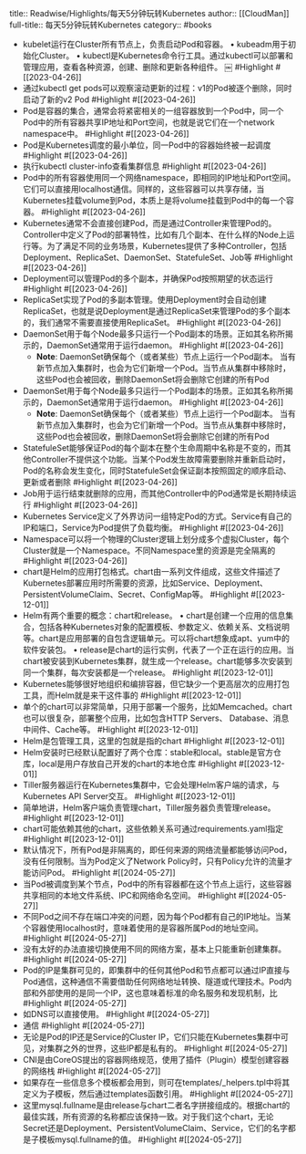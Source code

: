 title:: Readwise/Highlights/每天5分钟玩转Kubernetes
author:: [[CloudMan]]
full-title:: 每天5分钟玩转Kubernetes
category:: #books

- kubelet运行在Cluster所有节点上，负责启动Pod和容器。
  •  kubeadm用于初始化Cluster。
  •  kubectl是Kubernetes命令行工具。通过kubectl可以部署和管理应用，查看各种资源，创建、删除和更新各种组件。
  ￼ #Highlight #[[2023-04-26]]
- 通过kubectl get pods可以观察滚动更新的过程：v1的Pod被逐个删除，同时启动了新的v2 Pod #Highlight #[[2023-04-26]]
- Pod是容器的集合，通常会将紧密相关的一组容器放到一个Pod中，同一个Pod中的所有容器共享IP地址和Port空间，也就是说它们在一个network namespace中。 #Highlight #[[2023-04-26]]
- Pod是Kubernetes调度的最小单位，同一Pod中的容器始终被一起调度 #Highlight #[[2023-04-26]]
- 执行kubectl cluster-info查看集群信息 #Highlight #[[2023-04-26]]
- Pod中的所有容器使用同一个网络namespace，即相同的IP地址和Port空间。它们可以直接用localhost通信。同样的，这些容器可以共享存储，当Kubernetes挂载volume到Pod，本质上是将volume挂载到Pod中的每一个容器。 #Highlight #[[2023-04-26]]
- Kubernetes通常不会直接创建Pod，而是通过Controller来管理Pod的。Controller中定义了Pod的部署特性，比如有几个副本、在什么样的Node上运行等。为了满足不同的业务场景，Kubernetes提供了多种Controller，包括Deployment、ReplicaSet、DaemonSet、StatefuleSet、Job等 #Highlight #[[2023-04-26]]
- Deployment可以管理Pod的多个副本，并确保Pod按照期望的状态运行 #Highlight #[[2023-04-26]]
- ReplicaSet实现了Pod的多副本管理。使用Deployment时会自动创建ReplicaSet，也就是说Deployment是通过ReplicaSet来管理Pod的多个副本的，我们通常不需要直接使用ReplicaSet。 #Highlight #[[2023-04-26]]
- DaemonSet用于每个Node最多只运行一个Pod副本的场景。正如其名称所揭示的，DaemonSet通常用于运行daemon。 #Highlight #[[2023-04-26]]
	- **Note**: DaemonSet确保每个（或者某些）节点上运行一个Pod副本。
	  当有新节点加入集群时，也会为它们新增一个Pod。当节点从集群中移除时，这些Pod也会被回收，删除DaemonSet将会删除它创建的所有Pod
- DaemonSet用于每个Node最多只运行一个Pod副本的场景。正如其名称所揭示的，DaemonSet通常用于运行daemon。 #Highlight #[[2023-04-26]]
	- **Note**: DaemonSet确保每个（或者某些）节点上运行一个Pod副本。
	  当有新节点加入集群时，也会为它们新增一个Pod。当节点从集群中移除时，这些Pod也会被回收，删除DaemonSet将会删除它创建的所有Pod
- StatefuleSet能够保证Pod的每个副本在整个生命周期中名称是不变的，而其他Controller不提供这个功能。当某个Pod发生故障需要删除并重新启动时，Pod的名称会发生变化，同时StatefuleSet会保证副本按照固定的顺序启动、更新或者删除 #Highlight #[[2023-04-26]]
- Job用于运行结束就删除的应用，而其他Controller中的Pod通常是长期持续运行 #Highlight #[[2023-04-26]]
- Kubernetes Service定义了外界访问一组特定Pod的方式。Service有自己的IP和端口，Service为Pod提供了负载均衡。 #Highlight #[[2023-04-26]]
- Namespace可以将一个物理的Cluster逻辑上划分成多个虚拟Cluster，每个Cluster就是一个Namespace。不同Namespace里的资源是完全隔离的 #Highlight #[[2023-04-26]]
- chart是Helm的应用打包格式。chart由一系列文件组成，这些文件描述了Kubernetes部署应用时所需要的资源，比如Service、Deployment、PersistentVolumeClaim、Secret、ConfigMap等。 #Highlight #[[2023-12-01]]
- Helm有两个重要的概念：chart和release。
  •  chart是创建一个应用的信息集合，包括各种Kubernetes对象的配置模板、参数定义、依赖关系、文档说明等。chart是应用部署的自包含逻辑单元。可以将chart想象成apt、yum中的软件安装包。
  •  release是chart的运行实例，代表了一个正在运行的应用。当chart被安装到Kubernetes集群，就生成一个release。chart能够多次安装到同一个集群，每次安装都是一个release。 #Highlight #[[2023-12-01]]
- Kubernetes能够很好地组织和编排容器，但它缺少一个更高层次的应用打包工具，而Helm就是来干这件事的 #Highlight #[[2023-12-01]]
- 单个的chart可以非常简单，只用于部署一个服务，比如Memcached。chart也可以很复杂，部署整个应用，比如包含HTTP Servers、 Database、消息中间件、Cache等。 #Highlight #[[2023-12-01]]
- Helm是包管理工具，这里的包就是指的chart #Highlight #[[2023-12-01]]
- Helm安装时已经默认配置好了两个仓库：stable和local。stable是官方仓库，local是用户存放自己开发的chart的本地仓库 #Highlight #[[2023-12-01]]
- Tiller服务器运行在Kubernetes集群中，它会处理Helm客户端的请求，与Kubernetes API Server交互。 #Highlight #[[2023-12-01]]
- 简单地讲，Helm客户端负责管理chart，Tiller服务器负责管理release。 #Highlight #[[2023-12-01]]
- chart可能依赖其他的chart，这些依赖关系可通过requirements.yaml指定 #Highlight #[[2023-12-01]]
- 默认情况下，所有Pod是非隔离的，即任何来源的网络流量都能够访问Pod，没有任何限制。当为Pod定义了Network Policy时，只有Policy允许的流量才能访问Pod。 #Highlight #[[2024-05-27]]
- 当Pod被调度到某个节点，Pod中的所有容器都在这个节点上运行，这些容器共享相同的本地文件系统、IPC和网络命名空间。 #Highlight #[[2024-05-27]]
- 不同Pod之间不存在端口冲突的问题，因为每个Pod都有自己的IP地址。当某个容器使用localhost时，意味着使用的是容器所属Pod的地址空间。 #Highlight #[[2024-05-27]]
- 没有太好的办法直接切换使用不同的网络方案，基本上只能重新创建集群。 #Highlight #[[2024-05-27]]
- Pod的IP是集群可见的，即集群中的任何其他Pod和节点都可以通过IP直接与Pod通信，这种通信不需要借助任何网络地址转换、隧道或代理技术。Pod内部和外部使用的是同一个IP，这也意味着标准的命名服务和发现机制，比 #Highlight #[[2024-05-27]]
- 如DNS可以直接使用。 #Highlight #[[2024-05-27]]
- 通信 #Highlight #[[2024-05-27]]
- 无论是Pod的IP还是Service的Cluster IP，它们只能在Kubernetes集群中可见，对集群之外的世界，这些IP都是私有的。 #Highlight #[[2024-05-27]]
- CNI是由CoreOS提出的容器网络规范，使用了插件（Plugin）模型创建容器的网络栈 #Highlight #[[2024-05-27]]
- 如果存在一些信息多个模板都会用到，则可在templates/_helpers.tpl中将其定义为子模板，然后通过templates函数引用。 #Highlight #[[2024-05-27]]
- 这里mysql.fullname是由release与chart二者名字拼接组成的。根据chart的最佳实践，所有资源的名称都应该保持一致。对于我们这个chart，无论Secret还是Deployment、PersistentVolumeClaim、Service，它们的名字都是子模板mysql.fullname的值。 #Highlight #[[2024-05-27]]
